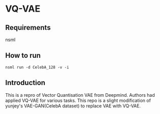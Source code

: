 # VQ-VAE

## Requirements
nsml

## How to run
`nsml run -d CelebA_128 -v -i`

## Introduction

This is a repro of Vector Quantisation VAE from Deepmind. Authors had applied VQ-VAE for various tasks. This repo is a slight modification of yunjey's VAE-GAN(CelebA dataset) to replace VAE with VQ-VAE.


